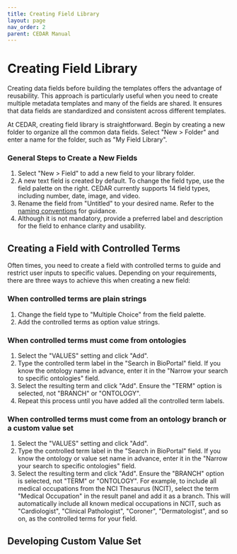 ```yaml
---
title: Creating Field Library
layout: page
nav_order: 2
parent: CEDAR Manual
---
```


# Creating Field Library

Creating data fields before building the templates offers the advantage of reusability. This approach is particularly useful when you need to create multiple metadata templates and many of the fields are shared. It ensures that data fields are standardized and consistent across different templates.

At CEDAR, creating field library is straightforward. Begin by creating a new folder to organize all the common data fields. Select "New > Folder" and enter a name for the folder, such as "My Field Library".

### General Steps to Create a New Fields

1. Select "New > Field" to add a new field to your library folder.
2. A new text field is created by default. To change the field type, use the field palette on the right. CEDAR currently supports 14 field types, including number, date, image, and video.
3. Rename the field from "Untitled" to your desired name. Refer to the [naming conventions](best-practices.md) for guidance.
4. Although it is not mandatory, provide a preferred label and description for the field to enhance clarity and usability.


## Creating a Field with Controlled Terms

Often times, you need to create a field with controlled terms to guide and restrict user inputs to specific values. Depending on your requirements, there are three ways to achieve this when creating a new field:

### When controlled terms are plain strings

1. Change the field type to "Multiple Choice" from the field palette.
2. Add the controlled terms as option value strings.

### When controlled terms must come from ontologies

1. Select the "VALUES" setting and click "Add".
2. Type the controlled term label in the "Search in BioPortal" field. If you know the ontology name in advance, enter it in the "Narrow your search to specific ontologies" field.
3. Select the resulting term and click "Add". Ensure the "TERM" option is selected, not "BRANCH" or "ONTOLOGY".
4. Repeat this process until you have added all the controlled term labels.

### When controlled terms must come from an ontology branch or a custom value set

1. Select the "VALUES" setting and click "Add".
2. Type the controlled term label in the "Search in BioPortal" field. If you know the ontology or value set name in advance, enter it in the "Narrow your search to specific ontologies" field.
3. Select the resulting term and click "Add". Ensure the "BRANCH" option is selected, not "TERM" or "ONTOLOGY". For example, to include all medical occupations from the NCI Thesaurus (NCIT), select the term "Medical Occupation" in the result panel and add it as a branch. This will automatically include all known medical occupations in NCIT, such as "Cardiologist", "Clinical Pathologist", "Coroner", "Dermatologist", and so on, as the controlled terms for your field.

## Developing Custom Value Set









